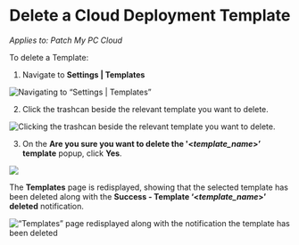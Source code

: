 # Delete a Cloud Deployment Template

_Applies to: Patch My PC Cloud_

To delete a Template:

1. Navigate to **Settings | Templates**

![Navigating to “Settings | Templates”](/_images/image-%28257%29.png-"Navigating-to-\"Settings-|-Templates\"" "Navigating to “Settings | Templates”")

2. Click the trashcan beside the relevant template you want to delete.

![Clicking the trashcan beside the relevant template you want to delete.](/_images/image-%2845%29.png-"Clicking-the-trashcan-beside-the-relevant-template-you-want-to-delete." "Clicking the trashcan beside the relevant template you want to delete.")

3. On the **Are you sure you want to delete the '<**_**template\_name**_**>’ template** popup, click **Yes**.

![](/_images/image-%28259%29.png-"" "")

The **Templates** page is redisplayed, showing that the selected template has been deleted along with the **Success - Template ‘<**_**template\_name**_**>’ deleted** notification.

![“Templates” page redisplayed along with the notification the template has been deleted](/_images/image-%2846%29.png-"\"Templates\"-page-redisplayed-along-with-the-notification-the-template-has-been-deleted" "“Templates” page redisplayed along with the notification the template has been deleted")
